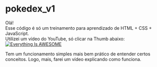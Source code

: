 # pokedex_v1
Olá!<br>
Esse código é só um treinamento para aprendizado de HTML + CSS + JavaScript.<br>
Utilizei um vídeo do YouTube, só clicar na Thumb abaixo: 
[![Everything Is AWESOME](https://img.youtube.com/vi/SjtdH3dWLa8/maxresdefault.jpg)](https://www.youtube.com/watch?v=SjtdH3dWLa8&t=2218s "Everything Is AWESOME")

Tem um funcionamento simples mais bem prático de entender certos conceitos.
Logo, mais, farei um vídeo explicando como funciona.
